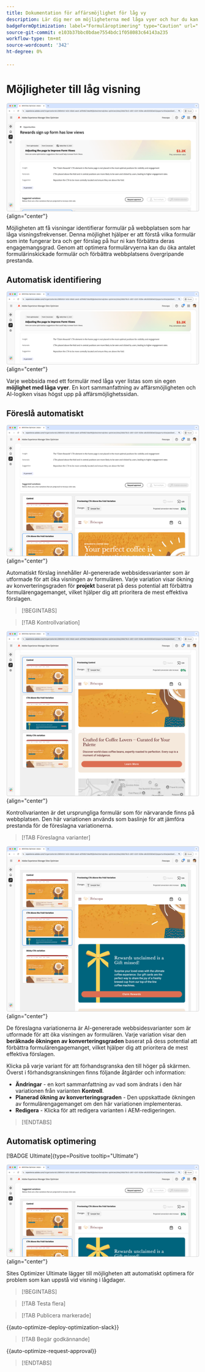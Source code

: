 ```yaml
---
title: Dokumentation för affärsmöjlighet för låg vy
description: Lär dig mer om möjligheterna med låga vyer och hur du kan använda dem för att förbättra engagemanget på din webbplats.
badgeFormOptimization: label="Formuläroptimering" type="Caution" url="../../opportunity-types/form-optimization.md" tooltip="Formuläroptimering"
source-git-commit: e103b37bbc0bdae7554bdc1f058083c64143a235
workflow-type: tm+mt
source-wordcount: '342'
ht-degree: 0%

---
```



# Möjligheter till låg visning

![Låga visningsmöjligheter](./assets/low-views/hero.png){align="center"}

Möjligheten att få visningar identifierar formulär på webbplatsen som har låga visningsfrekvenser. Denna möjlighet hjälper er att förstå vilka formulär som inte fungerar bra och ger förslag på hur ni kan förbättra deras engagemangsgrad. Genom att optimera formulärvyerna kan du öka antalet formulärinskickade formulär och förbättra webbplatsens övergripande prestanda.

## Automatisk identifiering

![Identifiera låga vyer automatiskt](./assets/low-views/auto-identify.png){align="center"}

Varje webbsida med ett formulär med låga vyer listas som sin egen **möjlighet med låga vyer**. En kort sammanfattning av affärsmöjligheten och AI-logiken visas högst upp på affärsmöjlighetssidan.

## Föreslå automatiskt

![Föreslå låga vyer automatiskt](./assets/low-views/auto-suggest.png){align="center"}

Automatiskt förslag innehåller AI-genererade webbsidesvarianter som är utformade för att öka visningen av formulären. Varje variation visar ökning av konverteringsgraden för **projekt** baserat på dess potential att förbättra formulärengagemanget, vilket hjälper dig att prioritera de mest effektiva förslagen.

>[!BEGINTABS]

>[!TAB Kontrollvariation]

![Kontrollvariationer](./assets/low-views/control-variation.png){align="center"}

Kontrollvarianten är det ursprungliga formulär som för närvarande finns på webbplatsen. Den här variationen används som baslinje för att jämföra prestanda för de föreslagna variationerna.

>[!TAB Föreslagna varianter]

![Föreslagna varianter](./assets/low-views/suggested-variations.png){align="center"}

De föreslagna variationerna är AI-genererade webbsidesvarianter som är utformade för att öka visningen av formulären. Varje variation visar den **beräknade ökningen av konverteringsgraden** baserat på dess potential att förbättra formulärengagemanget, vilket hjälper dig att prioritera de mest effektiva förslagen.

Klicka på varje variant för att förhandsgranska den till höger på skärmen. Överst i förhandsgranskningen finns följande åtgärder och information:

* **Ändringar** - en kort sammanfattning av vad som ändrats i den här variationen från varianten **Kontroll**.
* **Planerad ökning av konverteringsgraden** - Den uppskattade ökningen av formulärengagemanget om den här variationen implementeras.
* **Redigera** - Klicka för att redigera varianten i AEM-redigeringen.

>[!ENDTABS]

## Automatisk optimering

[!BADGE Ultimate]{type=Positive tooltip="Ultimate"}

![Optimera automatiskt låga vyer](./assets/low-views/auto-optimize.png){align="center"}

Sites Optimizer Ultimate lägger till möjligheten att automatiskt optimera för problem som kan uppstå vid visning i lågdager.

>[!BEGINTABS]

>[!TAB Testa flera]


>[!TAB Publicera markerade]

{{auto-optimize-deploy-optimization-slack}}

>[!TAB Begär godkännande]

{{auto-optimize-request-approval}}

>[!ENDTABS]
